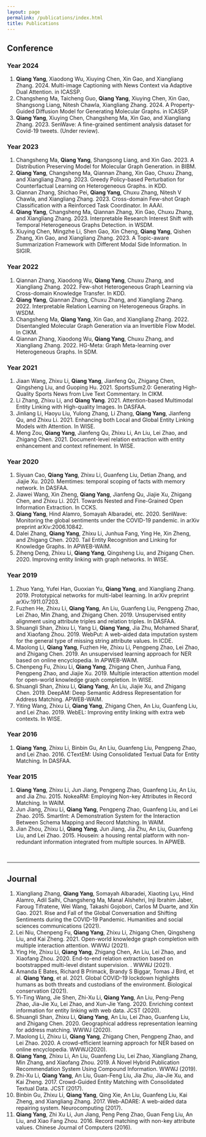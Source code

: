 ```yaml
---
layout: page
permalink: /publications/index.html
title: Publications
---
```


## Conference

### Year 2024

1. **Qiang Yang**, Xiaodong Wu, Xiuying Chen, Xin Gao, and Xiangliang Zhang. 2024. Multi-image Captioning with News Context via Adaptive Dual Attention. in ICASSP.
1. Changsheng Ma, Taicheng Guo, **Qiang Yang**, Xiuying Chen, Xin Gao, Shangsong Liang, Nitesh Chawla, Xiangliang Zhang. 2024. A Property-Guided Diffusion Model for Generating Molecular Graphs. in ICASSP.
1. **Qiang Yang**, Xiuying Chen, Changsheng Ma, Xin Gao, and Xiangliang Zhang. 2023. SenWave: A fine-grained sentiment analysis dataset for Covid-19 tweets. (Under review).


### Year 2023
1. Changsheng Ma, **Qiang Yang**, Shangsong Liang, and Xin Gao. 2023. A Distribution Preserving Model for Molecular Graph Generation. in BIBM.
1. **Qiang Yang**, Changsheng Ma, Qiannan Zhang, Xin Gao, Chuxu Zhang, and Xiangliang Zhang. 2023. Greedy Policy-based Perturbation for Counterfactual Learning on Heterogeneous Graphs. in KDD.
1. Qiannan Zhang, Shichao Pei, **Qiang Yang**, Chuxu Zhang, Nitesh V Chawla, and Xiangliang Zhang. 2023. Cross-domain Few-shot Graph Classification with a Reinforced Task Coordinator. In AAAI.
1. **Qiang Yang**, Changsheng Ma, Qiannan Zhang, Xin Gao, Chuxu Zhang, and Xiangliang Zhang. 2023. Interpretable Research Interest Shift with Temporal Heterogeneous Graphs Detection. in WSDM.
1. Xiuying Chen, Mingzhe Li, Shen Gao, Xin Cheng, **Qiang Yang**, Qishen Zhang, Xin Gao, and Xiangliang Zhang. 2023. A Topic-aware Summarization Framework with Different Modal Side Information. In SIGIR.

### Year 2022
1. Qiannan Zhang, Xiaodong Wu, **Qiang Yang**, Chuxu Zhang, and Xiangliang Zhang. 2022. Few-shot Heterogeneous Graph Learning via Cross-domain Knowledge Transfer. In KDD.
1. **Qiang Yang**, Qiannan Zhang, Chuxu Zhang, and Xiangliang Zhang. 2022. Interpretable Relation Learning on Heterogeneous Graphs. in WSDM.
1. Changsheng Ma, **Qiang Yang**, Xin Gao, and Xiangliang Zhang. 2022. Disentangled Molecular Graph Generation via an Invertible Flow Model. In CIKM.
1. Qiannan Zhang, Xiaodong Wu, **Qiang Yang**, Chuxu Zhang, and Xiangliang Zhang. 2022. HG-Meta: Graph Meta-learning over Heterogeneous Graphs. In SDM.

### Year 2021
1. Jiaan Wang, Zhixu Li, **Qiang Yang**, Jianfeng Qu, Zhigang Chen, Qingsheng Liu, and Guoping Hu. 2021. SportsSum2.0: Generating High-Quality Sports News from Live Text Commentary. In CIKM.
1. Li Zhang, Zhixu Li, and **Qiang Yang**. 2021. Attention-based Multimodal Entity Linking with High-quality Images. In DASFAA.
1. Jinliang Li, Haoyu Liu, Yulong Zhang, Li Zhang, **Qiang Yang**, Jianfeng Qu, and Zhixu Li. 2021. Enhancing both Local and Global Entity Linking Models with Attention. In WISE.
1. Meng Zou, **Qiang Yang**, Jianfeng Qu, Zhixu Li, An Liu, Lei Zhao, and Zhigang Chen. 2021. Document-level relation extraction with entity enhancement and context refinement. In WISE.

### Year 2020
1. Siyuan Cao, **Qiang Yang**, Zhixu Li, Guanfeng Liu, Detian Zhang, and Jiajie Xu. 2020. Memtimes: temporal scoping of facts with memory network. In DASFAA.
1. Jiawei Wang, Xin Zheng, **Qiang Yang**, Jianfeng Qu, Jiajie Xu, Zhigang Chen, and Zhixu Li. 2021. Towards Nested and Fine-Grained Open Information Extraction. In CCKS.
1. **Qiang Yang**, Hind Alamro, Somayah Albaradei, etc. 2020. SenWave: Monitoring the global sentiments under the COVID-19 pandemic. in arXiv preprint arXiv:2006.10842.
1. Dalei Zhang, **Qiang Yang**, Zhixu Li, Junhua Fang, Ying He, Xin Zheng, and Zhigang Chen. 2020. Tail Entity Recognition and Linking for Knowledge Graphs. In APWEB-WAIM.
1. Ziheng Deng, Zhixu Li, **Qiang Yang**, Qingsheng Liu, and Zhigang Chen. 2020. Improving entity linking with graph networks. In WISE.


### Year 2019
1. Zhuo Yang, Yufei Han, Guoxian Yu, **Qiang Yang**, and Xiangliang Zhang. 2019. Prototypical networks for multi-label learning. In arXiv preprint arXiv:1911.07203.
1. Fuzhen He, Zhixu Li, **Qiang Yang**, An Liu, Guanfeng Liu, Pengpeng Zhao, Lei Zhao, Min Zhang, and Zhigang Chen. 2019. Unsupervised entity alignment using attribute triples and relation triples. In DASFAA.
1. Shuangli Shan, Zhixu Li, Yang Li, **Qiang Yang**, Jia Zhu, Mohamed Sharaf, and Xiaofang Zhou. 2019. WebPut: A web-aided data imputation system for the general type of missing string attribute values. In ICDE.
1. Maolong Li, **Qiang Yang**, Fuzhen He, Zhixu Li, Pengpeng Zhao, Lei Zhao, and Zhigang Chen. 2019. An unsupervised learning approach for NER based on online encyclopedia. In APWEB-WAIM.
1. Chenpeng Fu, Zhixu Li, **Qiang Yang**, Zhigang Chen, Junhua Fang, Pengpeng Zhao, and Jiajie Xu. 2019. Multiple interaction attention model for open-world knowledge graph completion. In WISE.
1. Shuangli Shan, Zhixu Li, **Qiang Yang**, An Liu, Jiajie Xu, and Zhigang Chen. 2019. DeepAM: Deep Semantic Address Representation for Address Matching. APWEB-WAIM.
1. Yiting Wang, Zhixu Li, **Qiang Yang**, Zhigang Chen, An Liu, Guanfeng Liu, and Lei Zhao. 2019. WebEL: Improving entity linking with extra web contexts. In WISE.

### Year 2016
1. **Qiang Yang**, Zhixu Li, Binbin Gu, An Liu, Guanfeng Liu, Pengpeng Zhao, and Lei Zhao. 2016. CTextEM: Using Consolidated Textual Data for Entity Matching. In DASFAA.

### Year 2015
1. **Qiang Yang**, Zhixu Li, Jun Jiang, Pengpeng Zhao, Guanfeng Liu, An Liu, and Jia Zhu. 2015. NokeaRM: Employing Non-key Attributes in Record Matching. In WAIM.
1. Jun Jiang, Zhixu Li, **Qiang Yang**, Pengpeng Zhao, Guanfeng Liu, and Lei Zhao. 2015. SmartInt: A Demonstration System for the Interaction Between Schema Mapping and Record Matching. In WAIM.
1. Jian Zhou, Zhixu Li, **Qiang Yang**, Jun Jiang, Jia Zhu, An Liu, Guanfeng Liu, and Lei Zhao. 2015. Housein: a housing rental platform with non-redundant information integrated from multiple sources. In APWEB.
<br>

---

## Journal

1. Xiangliang Zhang, **Qiang Yang**, Somayah Albaradei, Xiaoting Lyu, Hind Alamro, Adil Salhi, Changsheng Ma, Manal Alshehri, Inji Ibrahim Jaber, Faroug Tifratene, Wei Wang, Takashi Gojobori, Carlos M Duarte, and Xin Gao. 2021. Rise and Fall of the Global Conversation and Shifting Sentiments during the COVID-19 Pandemic. Humanities and social sciences communications (2021).
1. Lei Niu, Chenpeng Fu, **Qiang Yang**, Zhixu Li, Zhigang Chen, Qingsheng Liu, and Kai Zheng. 2021. Open-world knowledge graph completion with multiple interaction attention. WWWJ (2021).
1. Ying He, Zhixu Li, **Qiang Yang**, Zhigang Chen, An Liu, Lei Zhao, and Xiaofang Zhou. 2020. End-to-end relation extraction based on bootstrapped multi-level distant supervision. . WWWJ (2021).
1. Amanda E Bates, Richard B Primack, Brandy S Biggar, Tomas J Bird, et al. **Qiang Yang**, et al. 2021. Global COVID-19 lockdown highlights humans as both threats and custodians of the environment. Biological conservation (2021).
1. Yi-Ting Wang, Jie Shen, Zhi-Xu Li, **Qiang Yang**, An Liu, Peng-Peng Zhao, Jia-Jie Xu, Lei Zhao, and Xun-Jie Yang. 2020. Enriching context information for entity linking with web data. JCST (2020).
1. Shuangli Shan, Zhixu Li, **Qiang Yang**, An Liu, Lei Zhao, Guanfeng Liu, and Zhigang Chen. 2020. Geographical address representation learning for address matching. WWWJ (2020).
1. Maolong Li, Zhixu Li, **Qiang Yang**, Zhigang Chen, Pengpeng Zhao, and Lei Zhao. 2020. A crowd-efficient learning approach for NER based on online encyclopedia. WWWJ(2020).
1. **Qiang Yang**, Zhixu Li, An Liu, Guanfeng Liu, Lei Zhao, Xiangliang Zhang, Min Zhang, and Xiaofang Zhou. 2019. A Novel Hybrid Publication Recommendation System Using Compound Information. WWWJ (2019).
1. Zhi-Xu Li, **Qiang Yang**, An Liu, Guan-Feng Liu, Jia Zhu, Jia-Jie Xu, and Kai Zheng. 2017. Crowd-Guided Entity Matching with Consolidated Textual Data. JCST (2017).
1. Binbin Gu, Zhixu Li, **Qiang Yang**, Qing Xie, An Liu, Guanfeng Liu, Kai Zheng, and Xiangliang Zhang. 2017. Web-ADARE: A web-aided data repairing system. Neurocomputing (2017).
1. **Qiang Yang**, Zhi Xu Li, Jun Jiang, Peng Peng Zhao, Guan Feng Liu, An Liu, and Xiao Fang Zhou. 2016. Record matching with non-key attribute values. Chinese Journal of Computers (2016).

<script src="/assets/js/vanilla-back-to-top.min.js"></script>
<script>addBackToTop()</script>
